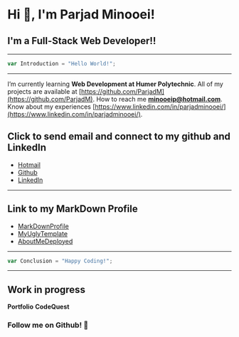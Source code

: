 # Hi 👋, I'm Parjad Minooei!
## I'm a Full-Stack Web Developer!!


---
```javascript
var Introduction = "Hello World!";
```
---

I’m currently learning **Web Development at Humer Polytechnic**.
All of my projects are available at [https://github.com/ParjadM](https://github.com/ParjadM).
How to reach me **minooeip@hotmail.com**.
Know about my experiences [https://www.linkedin.com/in/parjadminooei/](https://www.linkedin.com/in/parjadminooei/).


## Click to send email and connect to my github and LinkedIn
- [Hotmail](minooeip@Hotmail.com)
- [Github](https://github.com/ParjadM)
- [LinkedIn](www.linkedin.com/in/parjadminooei)


---
## Link to my MarkDown Profile
- [MarkDownProfile](https://parjadm.github.io/markdown-portfolio/)
- [MyUglyTemplate](https://parjadm.github.io/Parjad.github.io/)
- [AboutMeDeployed](https://parjadm.github.io/aboutme/)
---
```javascript
var Conclusion = "Happy Coding!";
```
---
## Work in progress
**Portfolio**
**CodeQuest**

### Follow me on Github! 👋


